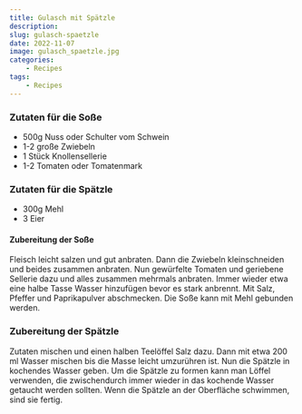 ```yaml
---
title: Gulasch mit Spätzle
description: 
slug: gulasch-spaetzle
date: 2022-11-07
image: gulasch_spaetzle.jpg
categories:
    - Recipes
tags:
    - Recipes
---
```


### Zutaten für die Soße

- 500g Nuss oder Schulter vom Schwein
- 1-2 große Zwiebeln
- 1 Stück Knollensellerie
- 1-2 Tomaten oder Tomatenmark

### Zutaten für die Spätzle

- 300g Mehl
- 3 Eier

#### Zubereitung der Soße

Fleisch leicht salzen und gut anbraten. Dann die Zwiebeln kleinschneiden und beides zusammen anbraten. Nun gewürfelte Tomaten und geriebene Sellerie dazu und alles zusammen mehrmals anbraten. Immer wieder etwa eine halbe Tasse Wasser hinzufügen bevor es stark anbrennt.
Mit Salz, Pfeffer und Paprikapulver abschmecken.
Die Soße kann mit Mehl gebunden werden.

### Zubereitung der Spätzle

Zutaten mischen und einen halben Teelöffel Salz dazu. Dann mit etwa 200 ml Wasser mischen bis die Masse leicht umzurühren ist. Nun die Spätzle in kochendes Wasser geben. Um die Spätzle zu formen kann man Löffel verwenden, die zwischendurch immer wieder in das kochende Wasser getaucht werden sollten. Wenn die Spätzle an der Oberfläche schwimmen, sind sie fertig.